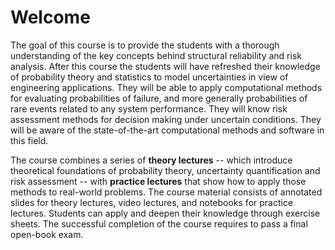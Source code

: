 # Welcome

The goal of this course is to provide the students with a thorough understanding of the key concepts behind structural reliability and risk analysis. After this course the students will have refreshed their knowledge of probability theory and statistics to model uncertainties in view of engineering applications. They will be able to apply computational methods for evaluating probabilities of failure, and more generally probabilities of rare events related to any system performance. They will know risk assessment methods for decision making under uncertain conditions. They will be aware of the state-of-the-art computational methods and software in this field.

The course combines a series of **theory lectures** -- which introduce theoretical foundations of probability theory, uncertainty quantification and risk assessment -- with **practice lectures** that show how to apply those methods to real-world problems. The course material consists of annotated slides for theory lectures, video lectures, and notebooks for practice lectures. Students can apply and deepen their knowledge through exercise sheets. The successful completion of the course requires to pass a final open-book exam.

